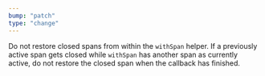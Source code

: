 ```yaml
---
bump: "patch"
type: "change"
---
```


Do not restore closed spans from within the `withSpan` helper. If a previously active span gets closed while `withSpan` has another span as currently active, do not restore the closed span when the callback has finished.

